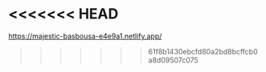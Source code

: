 <<<<<<< HEAD
=======
https://majestic-basbousa-e4e9a1.netlify.app/
>>>>>>> 61f8b1430ebcfd80a2bd8bcffcb0a8d09507c075
